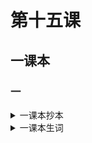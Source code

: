 # 第十五课

## 一课本

### 一
<details><summary>一课本抄本</summary>

银行还钱 -》评价动作或行为 -》 

```
琳娜：    力波， 你来的真早！
丁力波:   刚才、银行人少， 不用排队。 琳娜， 你今天穿得很漂亮啊
琳娜：    是吗？我来银行还钱， 下午我还要去王府井买东西
丁力波：  今天一英镑多少人民币
琳娜：    一英镑换是一块五毛七分人民币。 明天我要去上海旅行， 得用人民币。
丁力波：  什么？ 明天你要去上海吗？ 你刚从西安回北京。【1】你真喜欢旅行！ 在西安玩儿的好不好？
琳娜：    我玩儿得非常好。
丁力波：  吃的怎么样？
琳娜：    车的还可以。【2】 这次住的不太好。
丁力波：  你参观兵马俑了没有？
琳娜：    我参观兵马俑了。 我还买了很多明信片，你到我那儿去看看吧。
丁力波：  好啊。 我也很想去西安旅行。【3】
琳娜：    小姐， 我想用英镑换人民币。这是五百英镑。
工作人员：好， 给您五千七百八十五块人民币。 数一数。
```

</details>
<details><summary>一课本生词</summary>

|   |   |   |
|---|---|---|
|的|StPt|吃的很好， 穿得很漂亮， 玩儿得很好|
|早|A|来的很早，去的太早，到的很早，睡觉不早，你早，都很早|
| 银行 |N|中国银行|
|少|A|人少，银行很少，也很少，不少，|
|排队|VO|不用排队，排队买书，排队挂号，排两个队|
|》棑|V|   |
|》队|N|   |
|换|V|换钱，换书，换光盘|
|英镑|N|换英镑，一英镑，五百英镑|
|人民币|N|换人民币|
|》人民|N|中国人民银行，加拿大人民|
|得|OpV|得还钱，得排队，得复习语法|
|用|V|用钱，用一下电话，用英镑换人民币，得用人民币，用一用|
|刚|Adv|刚回北京，刚去银行|
|从|Prep|从美国回中国，从上海到北京|
|非常|Adv|非常早，非常漂亮|
|次|M|这次，那次，一次|
|参观|V|参观学院，参观医院，参观公司|
|兵马俑|N|参观兵马俑|
|兵|N|   |
|明信片|N|很多明信片，一张明信片，美术明信片|
|》信|N|   |
|该|V|该你了，该我（换钱）了，该塔（念）了|
|工作人员|   |银行工作人员，邮局工作人员，一位工作人员|
|》人员|N|   |
|千|Nu|两千，五千，八千|
|数|V|数一数，数数，数钱，数人民币|
|王府井|PN|   |
|西安|PN|   |

</details>

